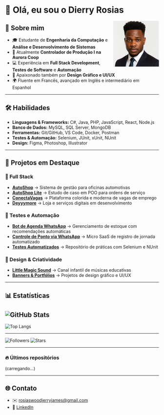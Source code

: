 # 👋 Olá, eu sou o Dierry Rosias  

<img src="deyyy pic.png" width="150" align="right" />


## 🚀 Sobre mim  
- 🎓 Estudante de **Engenharia da Computação** e **Análise e Desenvolvimento de Sistemas**  
- 💼 Atualmente **Controlador de Produção I na Aurora Coop**  
- 💻 Experiência em **Full Stack Development**, **Testes de Software** e **Automação**  
- 🎨 Apaixonado também por **Design Gráfico e UI/UX**  
- 🌍 Fluente em Francês, avançado em Inglês e intermediário em Espanhol  

---

## 🛠️ Habilidades  
- **Linguagens & Frameworks:** C#, Java, PHP, JavaScript, React, Node.js  
- **Banco de Dados:** MySQL, SQL Server, MongoDB  
- **Ferramentas:** Git/GitHub, VS Code, Docker, Postman  
- **Testes & Automação:** Selenium, JUnit, xUnit, NUnit  
- **Design:** Figma, Photoshop, Illustrator  

---

## 📂 Projetos em Destaque  

### 🔧 Full Stack  
- [**AutoShop**](https://github.com/Deyyymore/AutoShop) → Sistema de gestão para oficinas automotivas  
- [**AutoShop Lite**](https://github.com/Deyyymore/AutoShop-Lite) → Estudo de caso em POO para ordens de serviço  
- [**ConectaVagas**](https://github.com/Deyyymore/ConectaVagas) → Plataforma colorida e moderna de vagas de emprego  
- [**Deyyymore**](https://deyyymore.com.br) → Loja e serviços digitais em desenvolvimento  

### 🤖 Testes e Automação  
- [**Bot de Agenda WhatsApp**](https://github.com/Deyyymore/BotAgenda) → Gerenciamento de estoque com recomendações automáticas  
- [**Controle de Ponto via WhatsApp**](https://github.com/Deyyymore/ControlePonto) → Micro SaaS de registro de jornada automatizado  
- [**Testes Automatizados**](https://github.com/Deyyymore/Testes-Automacao) → Repositório de práticas com Selenium e NUnit  

### 🎨 Design & Criatividade  
- [**Little Magic Sound**](https://youtube.com/@littlemagicsound) → Canal infantil de músicas educativas  
- [**Banners & Portfólios**](https://github.com/Deyyymore/DesignPortfolio) → Projetos de design gráfico e UI/UX  

---

## 📊 Estatísticas  
![GitHub Stats](https://github-readme-stats.vercel.app/api?username=Deyyymore&show_icons=true)
---
![Top Langs](https://github-readme-stats.vercel.app/api/top-langs/?username=Deyyymore&layout=compact)


---
![Followers](https://img.shields.io/github/followers/Deyyymore?style=social)
![Stars](https://img.shields.io/github/stars/Deyyymore?affiliations=OWNER%2CCOLLABORATOR)


---
### 🔥 Últimos repositórios
<!--START:REPOS-->
(carregando…)
<!--END:REPOS-->
---


## 🌐 Contato  
- ✉️ [rosiaswoodjerryjames@gmail.com](mailto:rosiaswoodjerryjames@gmail.com)  
- 💼 [LinkedIn](https://linkedin.com/in/dierryrosias)  
    
